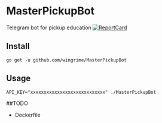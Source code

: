 # MasterPickupBot
Telegram bot for pickup education
[![ReportCard](http://goreportcard.com/badge/wingrime/MasterPickupBot)](http://goreportcard.com/report/wingrime/MasterPickupBot)

## Install

```
go get -u github.com/wingrime/MasterPickupBot
```

## Usage

```
API_KEY="xxxxxxxxxxxxxxxxxxxxxxxxxxxx" ./MasterPickupBot
```
##TODO
* Dockerfile
